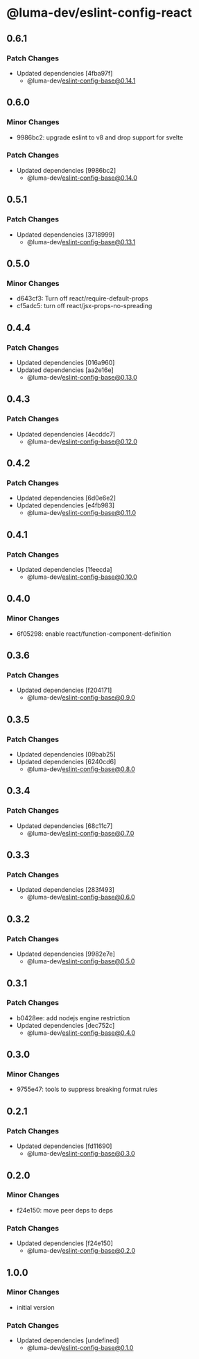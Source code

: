 # @luma-dev/eslint-config-react

## 0.6.1

### Patch Changes

- Updated dependencies [4fba97f]
  - @luma-dev/eslint-config-base@0.14.1

## 0.6.0

### Minor Changes

- 9986bc2: upgrade eslint to v8 and drop support for svelte

### Patch Changes

- Updated dependencies [9986bc2]
  - @luma-dev/eslint-config-base@0.14.0

## 0.5.1

### Patch Changes

- Updated dependencies [3718999]
  - @luma-dev/eslint-config-base@0.13.1

## 0.5.0

### Minor Changes

- d643cf3: Turn off react/require-default-props
- cf5adc5: turn off react/jsx-props-no-spreading

## 0.4.4

### Patch Changes

- Updated dependencies [016a960]
- Updated dependencies [aa2e16e]
  - @luma-dev/eslint-config-base@0.13.0

## 0.4.3

### Patch Changes

- Updated dependencies [4ecddc7]
  - @luma-dev/eslint-config-base@0.12.0

## 0.4.2

### Patch Changes

- Updated dependencies [6d0e6e2]
- Updated dependencies [e4fb983]
  - @luma-dev/eslint-config-base@0.11.0

## 0.4.1

### Patch Changes

- Updated dependencies [1feecda]
  - @luma-dev/eslint-config-base@0.10.0

## 0.4.0

### Minor Changes

- 6f05298: enable react/function-component-definition

## 0.3.6

### Patch Changes

- Updated dependencies [f204171]
  - @luma-dev/eslint-config-base@0.9.0

## 0.3.5

### Patch Changes

- Updated dependencies [09bab25]
- Updated dependencies [6240cd6]
  - @luma-dev/eslint-config-base@0.8.0

## 0.3.4

### Patch Changes

- Updated dependencies [68c11c7]
  - @luma-dev/eslint-config-base@0.7.0

## 0.3.3

### Patch Changes

- Updated dependencies [283f493]
  - @luma-dev/eslint-config-base@0.6.0

## 0.3.2

### Patch Changes

- Updated dependencies [9982e7e]
  - @luma-dev/eslint-config-base@0.5.0

## 0.3.1

### Patch Changes

- b0428ee: add nodejs engine restriction
- Updated dependencies [dec752c]
  - @luma-dev/eslint-config-base@0.4.0

## 0.3.0

### Minor Changes

- 9755e47: tools to suppress breaking format rules

## 0.2.1

### Patch Changes

- Updated dependencies [fd11690]
  - @luma-dev/eslint-config-base@0.3.0

## 0.2.0

### Minor Changes

- f24e150: move peer deps to deps

### Patch Changes

- Updated dependencies [f24e150]
  - @luma-dev/eslint-config-base@0.2.0

## 1.0.0

### Minor Changes

- initial version

### Patch Changes

- Updated dependencies [undefined]
  - @luma-dev/eslint-config-base@0.1.0

